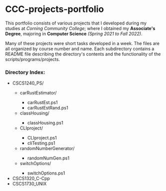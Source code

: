 # CCC-projects-portfolio

This portfolio consists of various projects that I developed during my studies at _Corning Community College_;
where I obtained my **Associate's Degree**, majoring in **Computer Science** _(Spring 2021 to Fall 2022)_.

Many of these projects were short tasks developed in a week.
The files are all organized by course number and name. 
Each subdirectory contains a README file describing the directory's contents and the functionality of the scripts/programs/projects.

### Directory Index:
<ul>
    <li>CSCS1240_PS/</li>
    <ul>
        <li>carRustEstimator/</li>
        <ul> 
            <li>carRustEst.ps1</li>
            <li>carRustEstRand.ps1</li>
        </ul>
        <li>classHousing/</li>
        <ul>
            <li>classHousing.ps1</li>
        </ul>
        <li>CLIproject/</li>
        <ul>
            <li>CLIproject.ps1</li>
            <li>cliTesting.ps1</li>
        </ul>
        <li>randomNumberGenerator/</li>
        <ul>
            <li>randomNumGen.ps1</li>
        </ul>
        <li>switchOptions/</li>
        <ul>
            <li>switchOptions.ps1</li>
        </ul>
    </ul>
    <li>CSCS1320_C-Cpp</li>
    <li>CSCS1730_UNIX</li>
</ul>
